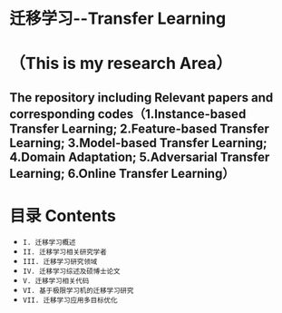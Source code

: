 # 迁移学习--Transfer Learning 
（This is my research Area）
=============================
The repository including Relevant papers and corresponding codes（1.Instance-based Transfer Learning;  2.Feature-based Transfer Learning; 3.Model-based Transfer Learning; 4.Domain Adaptation; 5.Adversarial Transfer Learning;  6.Online Transfer Learning）
-----------------------------------------------------------------------------------------------------------------------
# 目录 Contents
* `I. 迁移学习概述`
* `II. 迁移学习相关研究学者`
* `III. 迁移学习研究领域`
* `IV. 迁移学习综述及硕博士论文`
* `V. 迁移学习相关代码`
* `VI. 基于极限学习机的迁移学习研究`
* `VII. 迁移学习应用多目标优化`


